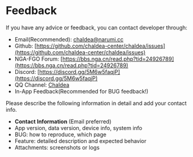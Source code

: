 # Feedback

If you have any advice or feedback, you can contact developer through:

* Email(Recommended): [chaldea@narumi.cc](mailto:chaldea.narumi.cc)
* Github: [https://github.com/chaldea-center/chaldea/issues](https://github.com/chaldea-center/chaldea/issues)
* NGA-FGO Forum: [https://bbs.nga.cn/read.php?tid=24926789](https://bbs.nga.cn/read.php?tid=24926789)
* Discord: [https://discord.gg/5M6w5faqjP](https://discord.gg/5M6w5faqjP)
* QQ Channel: [Chaldea](https://qun.qq.com/qqweb/qunpro/share?_wv=3&_wwv=128&inviteCode=1bVHFW&from=181074&biz=ka&shareSource=5)
* In-App Feedback(Recommended for BUG feedback!)

Please describe the following information in detail and add your contact info.

* **Contact Information** (Email preferred)
* App version, data version, device info, system info
* BUG: how to reproduce, which page
* Feature: detailed description and expected behavior
* Attachments: screenshots or logs
